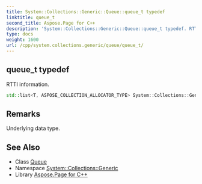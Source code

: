 ```yaml
---
title: System::Collections::Generic::Queue::queue_t typedef
linktitle: queue_t
second_title: Aspose.Page for C++
description: 'System::Collections::Generic::Queue::queue_t typedef. RTTI information in C++.'
type: docs
weight: 1600
url: /cpp/system.collections.generic/queue/queue_t/
---
```

## queue_t typedef


RTTI information.

```cpp
std::list<T, ASPOSE_COLLECTION_ALLOCATOR_TYPE> System::Collections::Generic::Queue< T >::queue_t
```

## Remarks


Underlying data type. 
## See Also

* Class [Queue](../)
* Namespace [System::Collections::Generic](../../)
* Library [Aspose.Page for C++](../../../)
